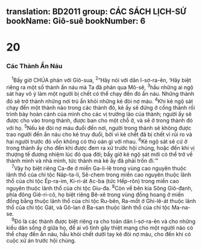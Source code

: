 translation: BD2011
group: CÁC SÁCH LỊCH-SỬ
bookName: Giô-suê 
bookNumber: 6
-------

<div class="title"><h1>20</h1><h3>Các Thành Ẩn Náu</h3></div>
<span class="verse gios_20_1"> <sup>1</sup>Bấy giờ CHÚA phán với Giô-sua, </span>
<span class="verse gios_20_2"><sup>2</sup>“Hãy nói với dân I-sơ-ra-ên, ‘Hãy biệt riêng ra một số thành ẩn náu mà Ta đã phán qua Mô-sê, </span>
<span class="verse gios_20_3"><sup>3</sup>hầu những ai ngộ sát hay vô ý làm một người bị chết có thể chạy đến đó ẩn náu. Những thành đó sẽ trở thành những nơi trú ẩn khỏi những kẻ đòi nợ máu. </span>
<span class="verse gios_20_4"><sup>4</sup>Khi kẻ ngộ sát chạy đến một thành nào trong các thành đó, kẻ ấy sẽ đứng ở cổng thành rồi trình bày hoàn cảnh của mình cho các vị trưởng lão của thành; người ấy sẽ được cho vào trong thành, được ban cho một chỗ ở, và sẽ ở trong thành đó với họ. </span>
<span class="verse gios_20_5"><sup>5</sup>Nếu kẻ đòi nợ máu đuổi đến nơi, người trong thành sẽ không được trao người đến ẩn náu cho kẻ truy đuổi, bởi vì kẻ chết đã bị chết vì rủi ro và hai người trước đó vốn không có thù oán gì với nhau. </span>
<span class="verse gios_20_6"><sup>6</sup>Kẻ ngộ sát sẽ cứ ở trong thành ấy cho đến khi được đem ra xử trước hội chúng, hoặc đến khi vị thượng tế đương nhiệm lúc đó qua đời; bấy giờ kẻ ngộ sát mới có thể trở về thành mình và nhà mình, tức thành mà kẻ ấy đã phải trốn đi.’”<br/></span>
<span class="verse gios_20_7"> <sup>7</sup>Vậy họ biệt riêng Ca-đe ở miền Ga-li-lê trong vùng cao nguyên thuộc lãnh thổ của chi tộc Náp-ta-li, Sê-chem trong miền cao nguyên thuộc lãnh thổ của chi tộc Ép-ra-im, Ki-ri-át Ạc-ba (tức Hếp-rôn) trong miền cao nguyên thuộc lãnh thổ của chi tộc Giu-đa. </span>
<span class="verse gios_20_8"><sup>8</sup>Còn về bên kia Sông Giô-đanh, phía đông Giê-ri-cô, họ biệt riêng Bê-xê trong vùng đồng hoang ở miền đồng bằng thuộc lãnh thổ của chi tộc Ru-bên, Ra-mốt ở Ghi-lê-át thuộc lãnh thổ của chi tộc Gát, và Gô-lan ở Ba-san thuộc lãnh thổ của chi tộc Ma-na-se.<br/></span>
<span class="verse gios_20_9"> <sup>9</sup>Ðó là các thành được biệt riêng ra cho toàn dân I-sơ-ra-ên và cho những kiều dân sống ở giữa họ, để ai vô tình gây thiệt mạng cho một người nào có thể chạy đến ẩn náu, hầu khỏi chết dưới tay kẻ đòi nợ máu, cho đến khi có cuộc xử án trước hội chúng.<br/></span>
